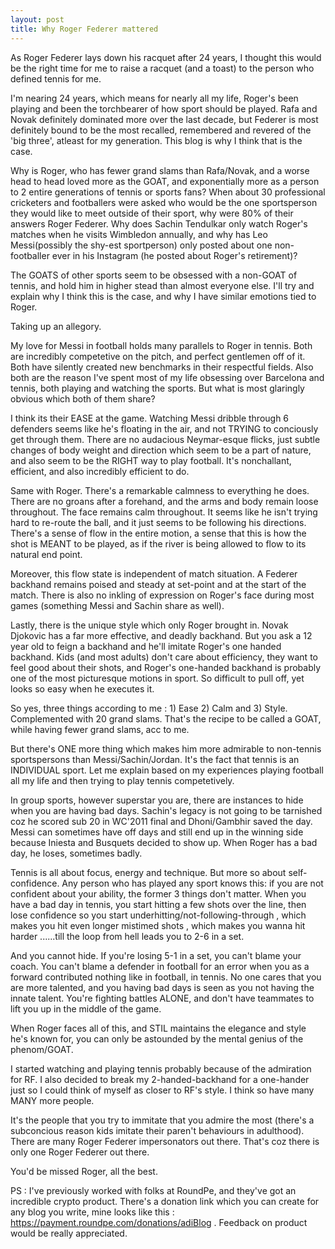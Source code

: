 ```yaml
---
layout: post
title: Why Roger Federer mattered 
---
```


As Roger Federer lays down his racquet after 24 years, I thought this would be the right time for me to raise a racquet (and a toast) to the person who defined tennis for me. 

I'm nearing 24 years, which means for nearly all my life, Roger's been playing and been the torchbearer of how sport should be played. Rafa and Novak definitely dominated more over the last decade, but Federer is most definitely bound to be the most recalled, remembered and revered of the 'big three', atleast for my generation. This blog is why I think that is the case. 

Why is Roger, who has fewer grand slams than Rafa/Novak, and a worse head to head loved more as the GOAT, and exponentially more as a person to 2 entire generations of tennis or sports fans? When about 30 professional cricketers and footballers were asked who would be the one sportsperson they would like to meet outside of their sport, why were 80% of their answers Roger Federer. Why does Sachin Tendulkar only watch Roger's matches when he visits Wimbledon annually, and why has Leo Messi(possibly the shy-est sportperson) only posted about one non-footballer ever in his Instagram (he posted about Roger's retirement)? 

The GOATS of other sports seem to be obsessed with a non-GOAT of tennis, and hold him in higher stead than almost everyone else. I'll try and explain why I think this is the case, and why I have similar emotions tied to Roger.

Taking up an allegory.

My love for Messi in football holds many parallels to Roger in tennis. Both are incredibly competetive on the pitch, and perfect gentlemen off of it. Both have silently created new benchmarks in their respectful fields. Also both are the reason I've spent most of my life obsessing over Barcelona and tennis, both playing and watching the sports. But what is most glaringly obvious which both of them share?

I think its their EASE at the game. Watching Messi dribble through 6 defenders seems like he's floating in the air, and not TRYING to conciously get through them. There are no audacious Neymar-esque flicks, just subtle changes of body weight and direction which seem to be a part of nature, and also seem to be the RIGHT way to play football. It's nonchallant, efficient, and also incredibly efficient to do. 

Same with Roger. There's a remarkable calmness to everything he does. There are no groans after a forehand, and the arms and body remain loose throughout. The face remains calm throughout. It seems like he isn't trying hard to re-route the ball, and it just seems to be following his directions. There's a sense of flow in the entire motion, a sense that this is how the shot is MEANT to be played, as if the river is being allowed to flow to its natural end point. 

Moreover, this flow state is independent of match situation. A Federer backhand remains poised and steady at set-point and at the start of the match. There is also no inkling of expression on Roger's face during most games (something Messi and Sachin share as well).

Lastly, there is the unique style which only Roger brought in. Novak Djokovic has a far more effective, and deadly backhand. But you ask a 12 year old to feign a backhand and he'll imitate Roger's one handed backhand. Kids (and most adults) don't care about efficiency, they want to feel good about their shots, and Roger's one-handed backhand is probably one of the most picturesque motions in sport. So difficult to pull off, yet looks so easy when he executes it. 

So yes, three things according to me : 1) Ease 2) Calm and 3) Style. Complemented with 20 grand slams. That's the recipe to be called a GOAT, while having fewer grand slams, acc to me.

But there's ONE more thing which makes him more admirable to non-tennis sportspersons than Messi/Sachin/Jordan. It's the fact that tennis is an INDIVIDUAL sport. Let me explain based on my experiences playing football all my life and then trying to play tennis competetively.

In group sports, however superstar you are, there are instances to hide when you are having bad days. Sachin's legacy is not going to be tarnished coz he scored sub 20 in WC'2011 final and Dhoni/Gambhir saved the day. Messi can sometimes have off days and still end up in the winning side because Iniesta and Busquets decided to show up. When Roger has a bad day, he loses, sometimes badly.

Tennis is all about focus, energy and technique. But more so about self-confidence. Any person who has played any sport knows this: if you are not confident about your ability, the former 3 things don't matter. When you have a bad day in tennis, you start hitting a few shots over the line, then lose confidence so you start underhitting/not-following-through , which makes you hit even longer mistimed shots , which makes you wanna hit harder ......till the loop from hell leads you to 2-6 in a set. 

And you cannot hide. If you're losing 5-1 in a set, you can't blame your coach. You can't blame a defender in football for an error when you as a forward contributed nothing like in football, in tennis. No one cares that you are more talented, and you having bad days is seen as you not having the innate talent. You're fighting battles ALONE, and don't have teammates to lift you up in the middle of the game. 

When Roger faces all of this, and STIL maintains the elegance and style he's known for, you can only be astounded by the mental genius of the phenom/GOAT.

I started watching and playing tennis probably because of the admiration for RF. I also decided to break my 2-handed-backhand for a one-hander just so I could think of myself as closer to RF's style. I think so have many MANY more people. 

It's the people that you try to immitate that you admire the most (there's a subconcious reason kids imitate their paren't behaviours in adulthood). There are many Roger Federer impersonators out there. That's coz there is only one Roger Federer out there. 

You'd be missed Roger, all the best. 



PS : I've previously worked with folks at RoundPe, and they've got an incredible crypto product. There's a donation link which you can create for any blog you write, mine looks like this : https://payment.roundpe.com/donations/adiBlog . Feedback on product would be really appreciated.





